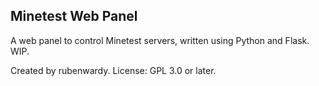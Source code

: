 Minetest Web Panel
------------------

A web panel to control Minetest servers, written using Python and Flask. WIP.

Created by rubenwardy. License: GPL 3.0 or later.
